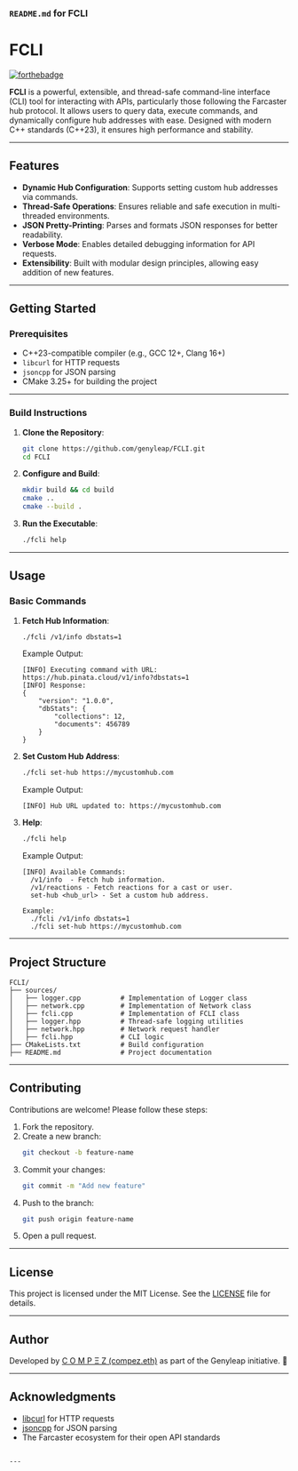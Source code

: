 ### **`README.md` for FCLI**

# FCLI

[![forthebadge](https://forthebadge.com/images/badges/made-with-c-plus-plus.svg)](https://forthebadge.com)

**FCLI** is a powerful, extensible, and thread-safe command-line interface (CLI) tool for interacting with APIs, particularly those following the Farcaster hub protocol. It allows users to query data, execute commands, and dynamically configure hub addresses with ease. Designed with modern C++ standards (C++23), it ensures high performance and stability.

---

## Features

- **Dynamic Hub Configuration**: Supports setting custom hub addresses via commands.
- **Thread-Safe Operations**: Ensures reliable and safe execution in multi-threaded environments.
- **JSON Pretty-Printing**: Parses and formats JSON responses for better readability.
- **Verbose Mode**: Enables detailed debugging information for API requests.
- **Extensibility**: Built with modular design principles, allowing easy addition of new features.

---

## Getting Started

### **Prerequisites**

- C++23-compatible compiler (e.g., GCC 12+, Clang 16+)
- `libcurl` for HTTP requests
- `jsoncpp` for JSON parsing
- CMake 3.25+ for building the project

---

### **Build Instructions**

1. **Clone the Repository**:
   ```bash
   git clone https://github.com/genyleap/FCLI.git
   cd FCLI
   ```

2. **Configure and Build**:
   ```bash
   mkdir build && cd build
   cmake ..
   cmake --build .
   ```

3. **Run the Executable**:
   ```bash
   ./fcli help
   ```

---

## Usage

### **Basic Commands**

1. **Fetch Hub Information**:
   ```bash
   ./fcli /v1/info dbstats=1
   ```

   Example Output:
   ```plaintext
   [INFO] Executing command with URL: https://hub.pinata.cloud/v1/info?dbstats=1
   [INFO] Response:
   {
       "version": "1.0.0",
       "dbStats": {
           "collections": 12,
           "documents": 456789
       }
   }
   ```

2. **Set Custom Hub Address**:
   ```bash
   ./fcli set-hub https://mycustomhub.com
   ```

   Example Output:
   ```plaintext
   [INFO] Hub URL updated to: https://mycustomhub.com
   ```

3. **Help**:
   ```bash
   ./fcli help
   ```

   Example Output:
   ```plaintext
   [INFO] Available Commands:
     /v1/info  - Fetch hub information.
     /v1/reactions - Fetch reactions for a cast or user.
     set-hub <hub_url> - Set a custom hub address.

   Example:
     ./fcli /v1/info dbstats=1
     ./fcli set-hub https://mycustomhub.com
   ```

---

## Project Structure

```plaintext
FCLI/
├── sources/
│   ├── logger.cpp          # Implementation of Logger class
│   ├── network.cpp         # Implementation of Network class
│   ├── fcli.cpp            # Implementation of FCLI class
│   ├── logger.hpp          # Thread-safe logging utilities
│   ├── network.hpp         # Network request handler
│   ├── fcli.hpp            # CLI logic
├── CMakeLists.txt          # Build configuration
├── README.md               # Project documentation
```

---

## Contributing

Contributions are welcome! Please follow these steps:

1. Fork the repository.
2. Create a new branch:
   ```bash
   git checkout -b feature-name
   ```
3. Commit your changes:
   ```bash
   git commit -m "Add new feature"
   ```
4. Push to the branch:
   ```bash
   git push origin feature-name
   ```
5. Open a pull request.

---

## License

This project is licensed under the MIT License. See the [LICENSE](LICENSE) file for details.

---

## Author

Developed by [C O M P Ξ Z (compez.eth)](https://warpcast.com/@compez.eth) as part of the Genyleap initiative. 🎉

---

## Acknowledgments

- [libcurl](https://curl.se/libcurl/) for HTTP requests
- [jsoncpp](https://github.com/open-source-parsers/jsoncpp) for JSON parsing
- The Farcaster ecosystem for their open API standards
```

---
